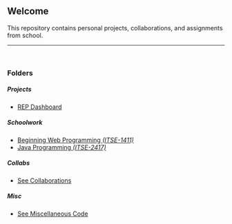<section>
<h1>Welcome</h1>
<p>
    This repository contains personal projects, collaborations, and assignments from school.
</p>
</section>

<section>
  <hr/><br>

  <h3>Folders</h3>

  <h5>Projects</h5>
  <ul>
      <li><a href="projects/repdashboard">REP Dashboard</a></li>
  </ul>
    
  <h5>Schoolwork</h5>
  <ul>
    <li><a href="school/itse-1411">Beginning Web Programming <i>(ITSE-1411)</i></a></li>
    <li><a href="school/itse-2417">Java Programming <i>(ITSE-2417)</i></a></li>
  </ul>

<div>
  <h5>Collabs</h5>
  <ul>
      <li><a href="collabs">See Collaborations</a></li>
  </ul>
</div>
    
<div>
  <h5>Misc</h5>
  <ul>
      <li><a href="misc">See Miscellaneous Code</a></li>
  </ul>
</div>

</section>
